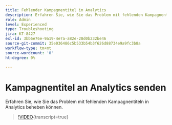 ```yaml
---
title: Fehlender Kampagnentitel in Analytics
description: Erfahren Sie, wie Sie das Problem mit fehlenden Kampagnentiteln in Analytics beheben können.
role: Admin
level: Experienced
type: Troubleshooting
jira: KT-8427
exl-id: 3bb6e76e-9a19-4e7a-a82e-28d0b232be46
source-git-commit: 35e036486c5b533b54b3f626d88734e9a9fc3b8a
workflow-type: tm+mt
source-wordcount: '0'
ht-degree: 0%

---
```


# Kampagnentitel an Analytics senden

Erfahren Sie, wie Sie das Problem mit fehlenden Kampagnentiteln in Analytics beheben können.

>[!VIDEO](https://video.tv.adobe.com/v/335983?quality=12&learn=on){transcript=true}
